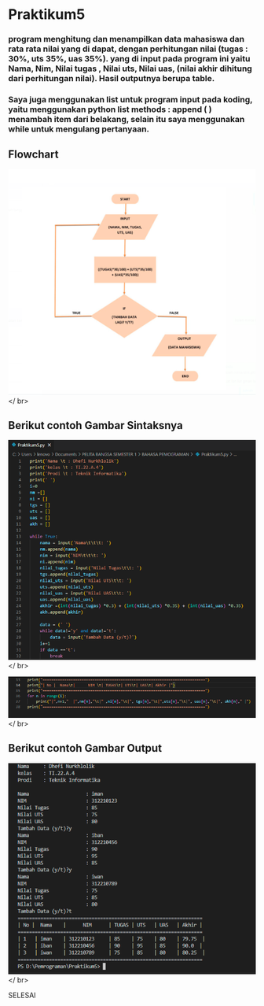 # Praktikum5


### program menghitung dan menampilkan data mahasiswa dan rata rata nilai yang di dapat, dengan perhitungan nilai (tugas : 30%, uts 35%, uas 35%). yang di input pada program ini yaitu Nama, Nim, Nilai tugas , Nilai uts, Nilai uas, (nilai akhir dihitung dari perhitungan nilai). Hasil outputnya berupa table.

### Saya juga menggunakan list untuk program input pada koding, yaitu menggunakan python list methods : append ( ) menambah item dari belakang, selain itu saya menggunakan while untuk mengulang pertanyaan.

## Flowchart

![gambar](gambar/flowchart.png) </ br>

## Berikut contoh Gambar Sintaksnya

![gambar](gambar/mencarinilai.png) </ br>

![gambar](gambar/lanjutan.png) </ br>

## Berikut contoh Gambar Output

![gambar](gambar/output.png) </ br>

SELESAI